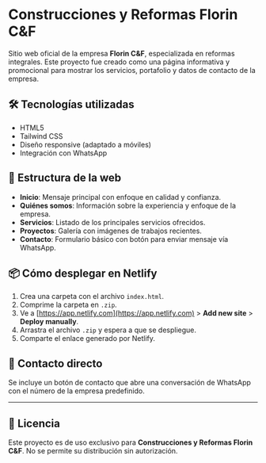# Construcciones y Reformas Florin C&F

Sitio web oficial de la empresa **Florin C&F**, especializada en reformas integrales. Este proyecto fue creado como una página informativa y promocional para mostrar los servicios, portafolio y datos de contacto de la empresa.

## 🛠 Tecnologías utilizadas

- HTML5
- Tailwind CSS
- Diseño responsive (adaptado a móviles)
- Integración con WhatsApp

## 🚀 Estructura de la web

- **Inicio**: Mensaje principal con enfoque en calidad y confianza.
- **Quiénes somos**: Información sobre la experiencia y enfoque de la empresa.
- **Servicios**: Listado de los principales servicios ofrecidos.
- **Proyectos**: Galería con imágenes de trabajos recientes.
- **Contacto**: Formulario básico con botón para enviar mensaje vía WhatsApp.

## 📦 Cómo desplegar en Netlify

1. Crea una carpeta con el archivo `index.html`.
2. Comprime la carpeta en `.zip`.
3. Ve a [https://app.netlify.com](https://app.netlify.com) > **Add new site** > **Deploy manually**.
4. Arrastra el archivo `.zip` y espera a que se despliegue.
5. Comparte el enlace generado por Netlify.

## 📲 Contacto directo

Se incluye un botón de contacto que abre una conversación de WhatsApp con el número de la empresa predefinido.

---

## 📄 Licencia

Este proyecto es de uso exclusivo para **Construcciones y Reformas Florin C&F**. No se permite su distribución sin autorización.

